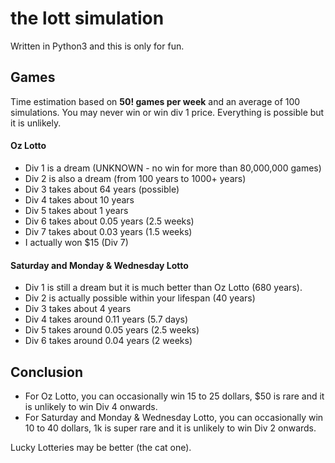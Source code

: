 # the lott simulation
Written in Python3 and this is only for fun.
## Games
Time estimation based on **50! games per week** and an average of 100 simulations. You may never win or win div 1 price. Everything is possible but it is unlikely.
#### Oz Lotto
- Div 1 is a dream (UNKNOWN - no win for more than 80,000,000 games)
- Div 2 is also a dream (from 100 years to 1000+ years)
- Div 3 takes about 64 years (possible)
- Div 4 takes about 10 years
- Div 5 takes about 1 years
- Div 6 takes about 0.05 years (2.5 weeks)
- Div 7 takes about 0.03 years (1.5 weeks)
- I actually won $15 (Div 7)
#### Saturday and Monday & Wednesday Lotto
- Div 1 is still a dream but it is much better than Oz Lotto (680 years).
- Div 2 is actually possible within your lifespan (40 years)
- Div 3 takes about 4 years 
- Div 4 takes around 0.11 years (5.7 days)
- Div 5 takes around 0.05 years (2.5 weeks)
- Div 6 takes around 0.04 years (2 weeks)

## Conclusion
- For Oz Lotto, you can occasionally win 15 to 25 dollars, $50 is rare and it is unlikely to win Div 4 onwards.
- For Saturday and Monday & Wednesday Lotto, you can occasionally win 10 to 40 dollars, 1k is super rare and it is unlikely to win Div 2 onwards.

Lucky Lotteries may be better (the cat one).
